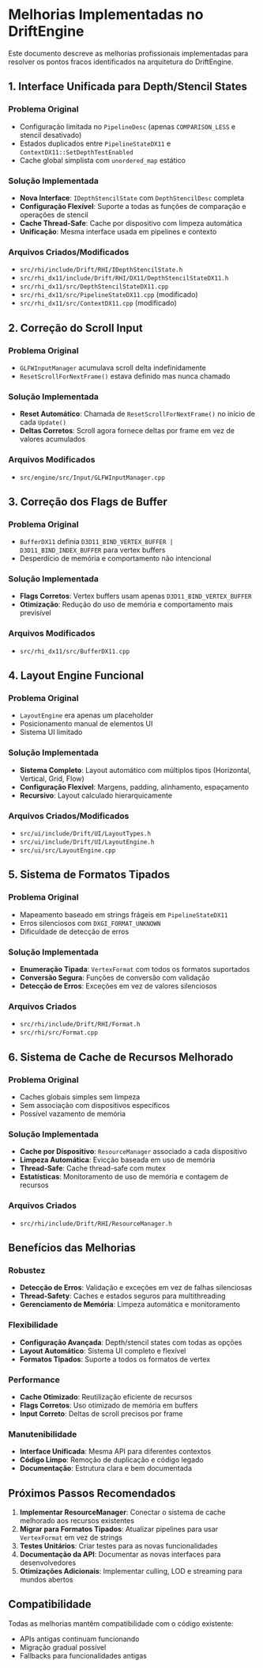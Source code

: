 # Melhorias Implementadas no DriftEngine

Este documento descreve as melhorias profissionais implementadas para resolver os pontos fracos identificados na arquitetura do DriftEngine.

## 1. Interface Unificada para Depth/Stencil States

### Problema Original
- Configuração limitada no `PipelineDesc` (apenas `COMPARISON_LESS` e stencil desativado)
- Estados duplicados entre `PipelineStateDX11` e `ContextDX11::SetDepthTestEnabled`
- Cache global simplista com `unordered_map` estático

### Solução Implementada
- **Nova Interface**: `IDepthStencilState` com `DepthStencilDesc` completa
- **Configuração Flexível**: Suporte a todas as funções de comparação e operações de stencil
- **Cache Thread-Safe**: Cache por dispositivo com limpeza automática
- **Unificação**: Mesma interface usada em pipelines e contexto

### Arquivos Criados/Modificados
- `src/rhi/include/Drift/RHI/IDepthStencilState.h`
- `src/rhi_dx11/include/Drift/RHI/DX11/DepthStencilStateDX11.h`
- `src/rhi_dx11/src/DepthStencilStateDX11.cpp`
- `src/rhi_dx11/src/PipelineStateDX11.cpp` (modificado)
- `src/rhi_dx11/src/ContextDX11.cpp` (modificado)

## 2. Correção do Scroll Input

### Problema Original
- `GLFWInputManager` acumulava scroll delta indefinidamente
- `ResetScrollForNextFrame()` estava definido mas nunca chamado

### Solução Implementada
- **Reset Automático**: Chamada de `ResetScrollForNextFrame()` no início de cada `Update()`
- **Deltas Corretos**: Scroll agora fornece deltas por frame em vez de valores acumulados

### Arquivos Modificados
- `src/engine/src/Input/GLFWInputManager.cpp`

## 3. Correção dos Flags de Buffer

### Problema Original
- `BufferDX11` definia `D3D11_BIND_VERTEX_BUFFER | D3D11_BIND_INDEX_BUFFER` para vertex buffers
- Desperdício de memória e comportamento não intencional

### Solução Implementada
- **Flags Corretos**: Vertex buffers usam apenas `D3D11_BIND_VERTEX_BUFFER`
- **Otimização**: Redução do uso de memória e comportamento mais previsível

### Arquivos Modificados
- `src/rhi_dx11/src/BufferDX11.cpp`

## 4. Layout Engine Funcional

### Problema Original
- `LayoutEngine` era apenas um placeholder
- Posicionamento manual de elementos UI
- Sistema UI limitado

### Solução Implementada
- **Sistema Completo**: Layout automático com múltiplos tipos (Horizontal, Vertical, Grid, Flow)
- **Configuração Flexível**: Margens, padding, alinhamento, espaçamento
- **Recursivo**: Layout calculado hierarquicamente

### Arquivos Criados/Modificados
- `src/ui/include/Drift/UI/LayoutTypes.h`
- `src/ui/include/Drift/UI/LayoutEngine.h`
- `src/ui/src/LayoutEngine.cpp`

## 5. Sistema de Formatos Tipados

### Problema Original
- Mapeamento baseado em strings frágeis em `PipelineStateDX11`
- Erros silenciosos com `DXGI_FORMAT_UNKNOWN`
- Dificuldade de detecção de erros

### Solução Implementada
- **Enumeração Tipada**: `VertexFormat` com todos os formatos suportados
- **Conversão Segura**: Funções de conversão com validação
- **Detecção de Erros**: Exceções em vez de valores silenciosos

### Arquivos Criados
- `src/rhi/include/Drift/RHI/Format.h`
- `src/rhi/src/Format.cpp`

## 6. Sistema de Cache de Recursos Melhorado

### Problema Original
- Caches globais simples sem limpeza
- Sem associação com dispositivos específicos
- Possível vazamento de memória

### Solução Implementada
- **Cache por Dispositivo**: `ResourceManager` associado a cada dispositivo
- **Limpeza Automática**: Evicção baseada em uso de memória
- **Thread-Safe**: Cache thread-safe com mutex
- **Estatísticas**: Monitoramento de uso de memória e contagem de recursos

### Arquivos Criados
- `src/rhi/include/Drift/RHI/ResourceManager.h`

## Benefícios das Melhorias

### Robustez
- **Detecção de Erros**: Validação e exceções em vez de falhas silenciosas
- **Thread-Safety**: Caches e estados seguros para multithreading
- **Gerenciamento de Memória**: Limpeza automática e monitoramento

### Flexibilidade
- **Configuração Avançada**: Depth/stencil states com todas as opções
- **Layout Automático**: Sistema UI completo e flexível
- **Formatos Tipados**: Suporte a todos os formatos de vertex

### Performance
- **Cache Otimizado**: Reutilização eficiente de recursos
- **Flags Corretos**: Uso otimizado de memória em buffers
- **Input Correto**: Deltas de scroll precisos por frame

### Manutenibilidade
- **Interface Unificada**: Mesma API para diferentes contextos
- **Código Limpo**: Remoção de duplicação e código legado
- **Documentação**: Estrutura clara e bem documentada

## Próximos Passos Recomendados

1. **Implementar ResourceManager**: Conectar o sistema de cache melhorado aos recursos existentes
2. **Migrar para Formatos Tipados**: Atualizar pipelines para usar `VertexFormat` em vez de strings
3. **Testes Unitários**: Criar testes para as novas funcionalidades
4. **Documentação da API**: Documentar as novas interfaces para desenvolvedores
5. **Otimizações Adicionais**: Implementar culling, LOD e streaming para mundos abertos

## Compatibilidade

Todas as melhorias mantêm compatibilidade com o código existente:
- APIs antigas continuam funcionando
- Migração gradual possível
- Fallbacks para funcionalidades antigas 
